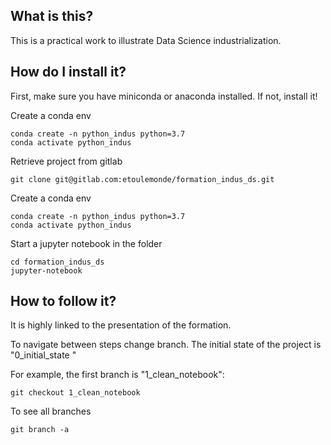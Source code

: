 What is this?
-------------

This is a practical work to illustrate Data Science industrialization.

How do I install it?
-------------------
First, make sure you have miniconda or anaconda installed. If not, install it!

Create a conda env
```
conda create -n python_indus python=3.7
conda activate python_indus
```

Retrieve project from gitlab
```
git clone git@gitlab.com:etoulemonde/formation_indus_ds.git
```

Create a conda env
```
conda create -n python_indus python=3.7
conda activate python_indus
```

Start a jupyter notebook in the folder
```
cd formation_indus_ds
jupyter-notebook
```

How to follow it?
------------------

It is highly linked to the presentation of the formation.

To navigate between steps change branch. The initial state of the project is "0_initial_state "

For example, the first branch is "1_clean_notebook":
```
git checkout 1_clean_notebook 
```

To see all branches

```
git branch -a
```
